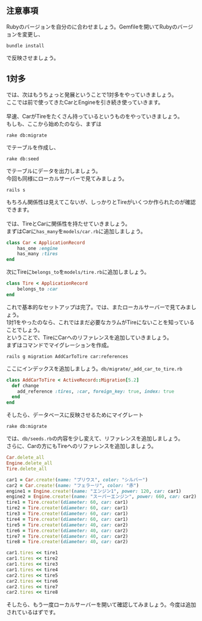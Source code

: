 ## 注意事項
Rubyのバージョンを自分のに合わせましょう。Gemfileを開いてRubyのバージョンを変更し、
```
bundle install
```
で反映させましょう。

## 1対多
では、次はもうちょっと発展ということで1対多をやっていきましょう。<br>
ここでは前で使ってきたCarとEngineを引き続き使っていきます。<br>
<br>
早速、CarがTireをたくさん持っているというものをやっていきましょう。<br>
もしも、ここから始めたのなら、まずは
```
rake db:migrate
```
でテーブルを作成し、
```
rake db:seed
```
でテーブルにデータを出力しましょう。<br>
今回も同様にローカルサーバーで見てみましょう。<br>
```
rails s
```
もちろん関係性は見えてこないが、しっかりとTireがいくつか作られたのが確認できます。<br>
<br>
では、TireとCarに関係性を持たせていきましょう。<br>
まずはCarに<code>has_many</code>を<code>models/car.rb</code>に追加しましょう。<br>
```ruby
class Car < ApplicationRecord
    has_one :engine
    has_many :tires
end
```
次にTireに<code>belongs_to</code>を<code>models/tire.rb</code>に追加しましょう。<br>
```ruby
class Tire < ApplicationRecord
    belongs_to :car
end
```
これで基本的なセットアップは完了。では、またローカルサーバーで見てみましょう。<br>
1対1をやったのなら、これではまだ必要なカラムがTireにないことを知っていることでしょう。<br>
ということで、TireにCarへのリファレンスを追加していきましょう。<br>
まずはコマンドでマイグレーションを作成。<br>
```
rails g migration AddCarToTire car:references
```
ここにインデックスを追加しましょう。<code>db/migrate/<date>_add_car_to_tire.rb</code>
```ruby
class AddCarToTire < ActiveRecord::Migration[5.2]
  def change
    add_reference :tires, :car, foreign_key: true, index: true
  end
end
```
そしたら、データベースに反映させるためにマイグレート
```
rake db:migrate
```
では、<code>db/seeds.rb</code>の内容を少し変えて、リファレンスを追加しましょう。<br>
さらに、Carの方にもTireへのリファレンスを追加しましょう。<br>
```ruby
Car.delete_all
Engine.delete_all
Tire.delete_all

car1 = Car.create!(name: "プリウス", color: "シルバー")
car2 = Car.create!(name: "フェラーリ", color: "赤")
engine1 = Engine.create!(name: "エンジン1", power: 120, car: car1)
engine2 = Engine.create!(name: "スーパーエンジン", power: 660, car: car2)
tire1 = Tire.create!(diameter: 60, car: car1)
tire2 = Tire.create!(diameter: 60, car: car1)
tire3 = Tire.create!(diameter: 60, car: car1)
tire4 = Tire.create!(diameter: 60, car: car1)
tire5 = Tire.create!(diameter: 40, car: car2)
tire6 = Tire.create!(diameter: 40, car: car2)
tire7 = Tire.create!(diameter: 40, car: car2)
tire8 = Tire.create!(diameter: 40, car: car2)

car1.tires << tire1
car1.tires << tire2
car1.tires << tire3
car1.tires << tire4
car2.tires << tire5
car2.tires << tire6
car2.tires << tire7
car2.tires << tire8
```
そしたら、もう一度ローカルサーバーを開いて確認してみましょう。今度は追加されているはずです。<br>

